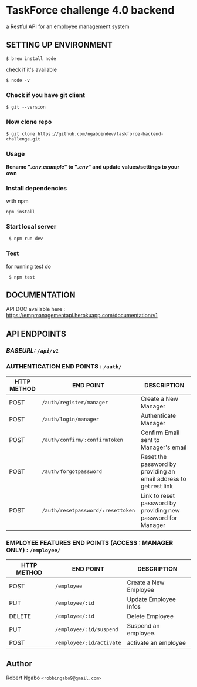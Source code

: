 # TaskForce challenge 4.0 backend

a Restful API for an employee management system

## SETTING UP ENVIRONMENT

```shell
$ brew install node
```

check if it's available

```shell
$ node -v
```

### Check if you have git client

```shell
$ git --version
```

### Now clone repo

```shell
$ git clone https://github.com/ngaboindev/taskforce-backend-challenge.git
```

### Usage

**Rename "_.env.example_" to "_.env_" and update values/settings to your own**

### Install dependencies

with npm

```shell
npm install
```

### Start local server

```shell
 $ npm run dev
```

### Test

for running test do

```shell
 $ npm test
```

## DOCUMENTATION

API DOC available here : https://empmanagementapi.herokuapp.com/documentation/v1

## API ENDPOINTS

### _BASEURL: `/api/v1`_

### AUTHENTICATION END POINTS : `/auth/`

| HTTP METHOD | END POINT                         | DESCRIPTION                                                       |
| ----------- | --------------------------------- | ----------------------------------------------------------------- |
| POST        | `/auth/register/manager`          | Create a New Manager                                              |
| POST        | `/auth/login/manager`             | Authenticate Manager                                              |
| POST        | `/auth/confirm/:confirmToken`     | Confirm Email sent to Manager's email                             |
| POST        | `/auth/forgotpassword`            | Reset the password by providing an email address to get rest link |
| POST        | `/auth/resetpassword/:resettoken` | Link to reset password by providing new password for Manager      |

### EMPLOYEE FEATURES END POINTS (ACCESS : MANAGER ONLY) : `/employee/`

| HTTP METHOD | END POINT                | DESCRIPTION           |
| ----------- | ------------------------ | --------------------- |
| POST        | `/employee`              | Create a New Employee |
| PUT         | `/employee/:id`          | Update Employee Infos |
| DELETE      | `/employee/:id`          | Delete Employee       |
| PUT         | `/employee/:id/suspend`  | Suspend an employee.  |
| POST        | `/employee/:id/activate` | activate an employee  |

## Author

Robert Ngabo `<robbingabo9@gmail.com>`
